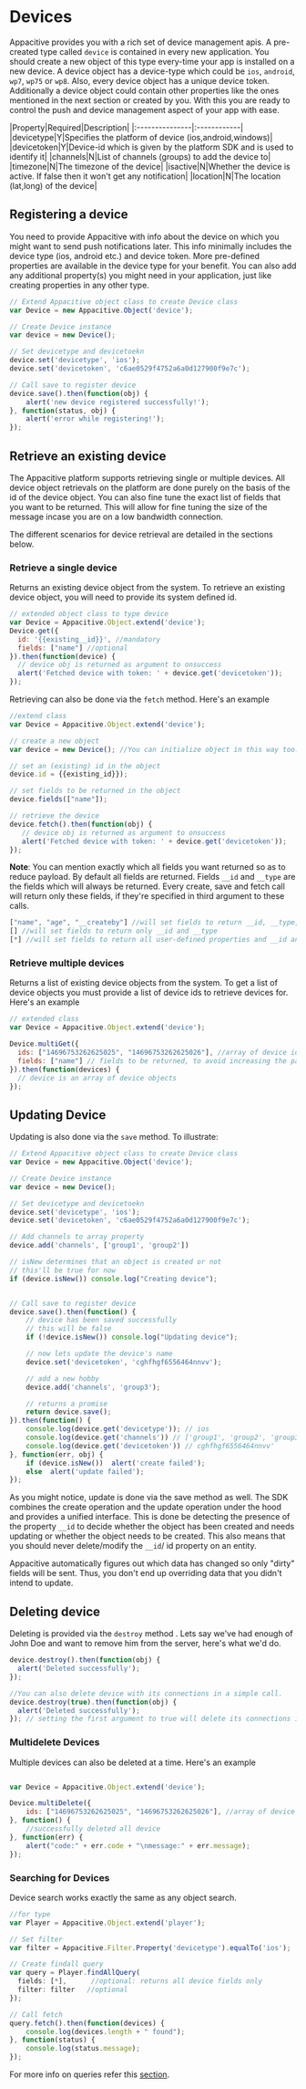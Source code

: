 ﻿# Devices

Appacitive provides you with a rich set of device management apis. A pre-created type called `device` is contained in every new application.
You should create a new object of this type every-time your app is installed on a new device. A device object has a device-type which could be `ios`, `android`, `wp7`, `wp75` or `wp8`.
Also, every device object has a unique device token. Additionally a device object could contain other properties like the ones mentioned in the next section or created by you. With this you are ready to control the push and device management aspect of your app with ease.

|Property|Required|Description|
|:---------------|:------------|
|devicetype|Y|Specifies the platform of device (ios,android,windows)|
|devicetoken|Y|Device-id which is given by the platform SDK and is used to identify it|
|channels|N|List of channels (groups) to add the device to|
|timezone|N|The timezone of the device|
|isactive|N|Whether the device is active. If false then it won't get any notification|
|location|N|The location (lat,long) of the device|

## Registering a device

You need to provide Appacitive with info about the device on which you might want to send push notifications later. This info minimally includes the device type (ios, android etc.) and device token.
More pre-defined properties are available in the device type for your benefit. You can also add any additional property(s) you might need in your application, just like creating properties in any other type.

```javascript
// Extend Appacitive object class to create Device class
var Device = new Appacitive.Object('device');

// Create Device instance
var device = new Device();

// Set devicetype and devicetoekn
device.set('devicetype', 'ios');
device.set('devicetoken', 'c6ae0529f4752a6a0d127900f9e7c');

// Call save to register device
device.save().then(function(obj) {
	alert('new device registered successfully!');
}, function(status, obj) {
	alert('error while registering!');
});
```
## Retrieve an existing device

The Appacitive platform supports retrieving single or multiple devices. All device object retrievals on the platform
are done purely on the basis of the id of the device object. You can also fine tune the exact list of fields that 
you want to be returned. This will allow for fine tuning the size of the message incase you are on a 
low bandwidth connection.

The different scenarios for device retrieval are detailed in the sections below.

### Retrieve a single device

Returns an existing device object from the system. To retrieve an existing device object, you will need to provide its system defined id.

```javascript
// extended object class to type device
var Device = Appacitive.Object.extend('device');
Device.get({ 
  id: '{{existing__id}}', //mandatory
  fields: ["name"] //optional
}).then(function(device) {
  // device obj is returned as argument to onsuccess
  alert('Fetched device with token: ' + device.get('devicetoken')); 
});

```

Retrieving can also be done via the `fetch` method. Here's an example
```javascript
//extend class
var Device = Appacitive.Object.extend('device');

// create a new object
var device = new Device(); //You can initialize object in this way too.

// set an (existing) id in the object
device.id = {{existing_id}});

// set fields to be returned in the object 
device.fields(["name"]);

// retrieve the device
device.fetch().then(function(obj) {
   // device obj is returned as argument to onsuccess
   alert('Fetched device with token: ' + device.get('devicetoken'));
});
```

**Note**:  You can mention exactly which all fields you want returned so as to reduce payload. By default all fields are returned. Fields `__id` and `__type` are the fields which will always be returned. Every create, save and fetch call will return only these fields, if they're specified in third argument to these calls.
```javascript
["name", "age", "__createby"] //will set fields to return __id, __type, name, age and __createdby
[] //will set fields to return only __id and __type
[*] //will set fields to return all user-defined properties and __id and __type
```

### Retrieve multiple devices 

Returns a list of existing device objects from the system. To get a list of device objects you 
must provide a list of device ids to retrieve devices for. Here's an example

```javascript
// extended class 
var Device = Appacitive.Object.extend('device');

Device.multiGet({ 
  ids: ["14696753262625025", "14696753262625026"], //array of device ids to get : mandatory
  fields: ["name"] // fields to be returned, to avoid increasing the payload : optional
}).then(function(devices) { 
  // device is an array of device objects
});
```

## Updating Device

Updating is also done via the `save` method. To illustrate: 
```javascript
// Extend Appacitive object class to create Device class
var Device = new Appacitive.Object('device');

// Create Device instance
var device = new Device();

// Set devicetype and devicetoekn
device.set('devicetype', 'ios');
device.set('devicetoken', 'c6ae0529f4752a6a0d127900f9e7c');

// Add channels to array property 
device.add('channels', ['group1', 'group2'])

// isNew determines that an object is created or not
// this'll be true for now
if (device.isNew()) console.log("Creating device");


// Call save to register device
device.save().then(function() {
	// device has been saved successfully
	// this will be false
	if (!device.isNew()) console.log("Updating device");

	// now lets update the device's name
	device.set('devicetoken', 'cghfhgf6556464nnvv');

	// add a new hobby
	device.add('channels', 'group3');

	// returns a promise
	return device.save();
}).then(function() {
	console.log(device.get('devicetype')); // ios
	console.log(device.get('channels')) // ['group1', 'group2', 'group3'];
	console.log(device.get('devicetoken')) // cghfhgf6556464nnvv'
}, function(err, obj) {
	if (device.isNew())  alert('create failed');
	else  alert('update failed');
});
```
As you might notice, update is done via the save method as well. The SDK combines the create operation and the update operation under the hood and provides a unified interface. This is done be detecting the presence of the property `__id` to decide whether the object has been created and needs updating or whether the object needs to be created. 
This also means that you should never delete/modify the `__id`/ id property on an entity.

Appacitive automatically figures out which data has changed so only "dirty" fields will be sent. Thus, you don't end up overriding data that you didn't intend to update.

## Deleting device

Deleting is provided via the `destroy` method . Lets say we've had enough of John Doe and want to remove him from the server, here's what we'd do.

```javascript
device.destroy().then(function(obj) {
  alert('Deleted successfully');
});

//You can also delete device with its connections in a simple call.
device.destroy(true).then(function(obj) {
  alert('Deleted successfully');
}); // setting the first argument to true will delete its connections if they exist
```

### Multidelete Devices

Multiple devices can also be deleted at a time. Here's an example

```javascript

var Device = Appacitive.Object.extend('device');

Device.multiDelete({   
	ids: ["14696753262625025", "14696753262625026"], //array of device ids to delete
}, function() { 
	//successfully deleted all device
}, function(err) {
	alert("code:" + err.code + "\nmessage:" + err.message);
});
```

### Searching for Devices

Device search works exactly the same as any object search. 

```javascript
//for type
var Player = Appacitive.Object.extend('player');

// Set filter
var filter = Appacitive.Filter.Property('devicetype').equalTo('ios');

// Create findall query
var query = Player.findAllQuery(
  fields: [*],      //optional: returns all device fields only
  filter: filter   //optional  
}); 

// Call fetch
query.fetch().then(function(devices) {
	console.log(devices.length + " found");
}, function(status) {
	console.log(status.message);
});
```

For more info on queries refer this <a href="/javascript/data-store/guides.html#queries">section</a>.
